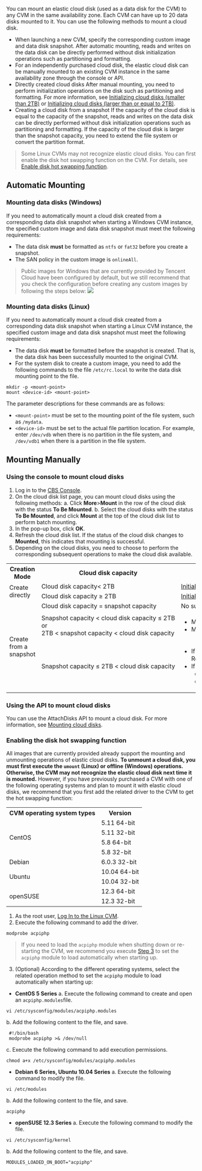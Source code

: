 You can mount an elastic cloud disk (used as a data disk for the CVM) to any CVM in the same availability zone. Each CVM can have up to 20 data disks mounted to it. You can use the following methods to mount a cloud disk.
- When launching a new CVM, specify the corresponding custom image and data disk snapshot.
After automatic mounting, reads and writes on the data disk can be directly performed without disk initialization operations such as partitioning and formatting. 
- For an independently purchased cloud disk, the elastic cloud disk can be manually mounted to an existing CVM instance in the same availability zone through the console or API.
 - Directly created cloud disks
 After manual mounting, you need to perform initialization operations on the disk such as partitioning and formatting. For more information, see [Initializing cloud disks (smaller than 2TB)](https://intl.cloud.tencent.com/document/product/362/31597) or [Initializing cloud disks (larger than or equal to 2TB)](https://intl.cloud.tencent.com/document/product/362/31598).
 - Creating a cloud disk from a snapshot
    If the capacity of the cloud disk is equal to the capacity of the snapshot, reads and writes on the data disk can be directly performed without disk initialization operations such as partitioning and formatting.
	If the capacity of the cloud disk is larger than the snapshot capacity, you need to extend the file system or convert the partition format.

 > Some Linux CVMs may not recognize elastic cloud disks. You can first enable the disk hot swapping function on the CVM. For details, see [Enable disk hot swapping function](#modprobeacpiphp).

## Automatic Mounting
### Mounting data disks (Windows)
If you need to automatically mount a cloud disk created from a corresponding data disk snapshot when starting a Windows CVM instance, the specified custom image and data disk snapshot must meet the following requirements:
- The data disk **must** be formatted as `ntfs` or `fat32` before you create a snapshot.
- The SAN policy in the custom image is `onlineAll`.
 >Public images for Windows that are currently provided by Tencent Cloud have been configured by default, but we still recommend that you check the configuration before creating any custom images by following the steps below:
 ![](https://main.qcloudimg.com/raw/edac7337395de380c0ec801646e0a627.png)


### Mounting data disks (Linux)
If you need to automatically mount a cloud disk created from a corresponding data disk snapshot when starting a Linux CVM instance, the specified custom image and data disk snapshot must meet the following requirements:
- The data disk **must** be formatted before the snapshot is created. That is, the data disk has been successfully mounted to the original CVM.
- For the system disk to create a custom image, you need to add the following commands to the file `/etc/rc.local` to write the data disk mounting point to the file.
 ```
 mkdir -p <mount-point>
 mount <device-id> <mount-point>
 ```
 The parameter descriptions for these commands are as follows:
 - `<mount-point>` must be set to the mounting point of the file system, such as `/mydata`.
 - `<device-id>` must be set to the actual file partition location. For example, enter `/dev/vdb` when there is no partition in the file system, and `/dev/vdb1` when there is a partition in the file system.

## Mounting Manually

### Using the console to mount cloud disks
1. Log in to the [CBS Console](https://console.cloud.tencent.com/cvm/cbs).
2. On the cloud disk list page, you can mount cloud disks using the following methods:
 a. Click **More**>**Mount** in the row of the cloud disk with the status **To Be Mounted**.
 b. Select the cloud disks with the status **To Be Mounted**, and click **Mount** at the top of the cloud disk list to perform batch mounting.
3. In the pop-up box, click **OK**.
4. Refresh the cloud disk list.
 If the status of the cloud disk changes to **Mounted**, this indicates that mounting is successful.
5. Depending on the cloud disks, you need to choose to perform the corresponding subsequent operations to make the cloud disk available.
 <table>
 <tr>
 <th>Creation Mode</th>
 <th>Cloud disk capacity</th>
 <th>Subsequent Operations</th>
 </tr>
 <tr>
 <td  rowspan="2">Create directly</td>
 <td>Cloud disk capacity< 2TB</td>
 <td><a href="https://intl.cloud.tencent.com/document/product/362/31597">Initializing cloud disks (smaller than 2TB)</a></td>
 </tr>
 <tr>
  <td>Cloud disk capacity ≥ 2TB</td>
	<td><a href="https://intl.cloud.tencent.com/document/product/362/31598">Initializing cloud disks (larger than or equal to 2TB)</a></td>
 </tr>
  <tr>
	<td  rowspan="3">Create from a snapshot</td>
	<td>Cloud disk capacity = snapshot capacity</td>
	<td>No subsequent operations needed, use directly after mounting.</td>
 </tr>
 </tr>
 <tr>
 <td nowrap="nowrap">Snapshot capacity < cloud disk capacity ≤ 2TB <br/>or<br/>2TB < snapshot capacity < cloud disk capacity</td>
<td><ul><li>Mounting to a Windows CVM: <a href="https://intl.cloud.tencent.com/document/product/362/31601"> Expanding partitions and file systems (Windows)</a></li><li>Mounting to a Linux CVM: <a href="https://intl.cloud.tencent.com/document/product/362/31602">Expanding partitions and file systems (Linux)</a></li></ul></td>
 </tr> 
 <tr>
 <td>Snapshot capacity ≤ 2TB < cloud disk capacity</td>
<td nowrap="nowrap"><ul><li>If MBR partition format is used in the snapshot: </li>Refer to <a href="https://intl.cloud.tencent.com/document/product/362/31598">Initializing cloud disks (larger than or equal to 2TB)</a>Using GPT to re-partition:<b>This operation will delete the original data</b><li>If GPT partition format is used in the snapshot: <ul><li>Mounting to a Windows CVM: <a href="https://intl.cloud.tencent.com/document/product/362/31601">Expanding partitions and file systems (Windows)</a></li><li>Mounting to a Linux CVM: <a href="https://intl.cloud.tencent.com/document/product/362/31602">Expanding partitions and file systems (Linux)</a></li></ul></td>
 </tr> 
 </table>

### Using the API to mount cloud disks
You can use the AttachDisks API to mount a cloud disk. For more information, see [Mounting cloud disks](https://intl.cloud.tencent.com/document/product/362/16313).

<span id="modprobeacpiphp"></span>

### Enabling the disk hot swapping function
All images that are currently provided already support the mounting and unmounting operations of elastic cloud disks. **To unmount a cloud disk, you must first execute the `umount` (Linux) or offline (Windows) operations. Otherwise, the CVM may not recognize the elastic cloud disk next time it is mounted.**
However, if you have previously purchased a CVM with one of the following operating systems and plan to mount it with elastic cloud disks, we recommend that you first add the related driver to the CVM to get the hot swapping function:
<table>
<tbody>
<tr><th>CVM operating system types</th><th>Version</th>
<tr><td rowspan="4">CentOS</td><td>5.11 64-bit</td>
<tr><td>5.11 32-bit</td>
<tr><td>5.8 64-bit</td>
<tr><td>5.8 32-bit</td>
<tr><td >Debian</td><td>6.0.3 32-bit</td>
<tr><td rowspan="2">Ubuntu</td><td>10.04 64-bit</td>
<tr><td>10.04 32-bit</td>
<tr><td rowspan="2">openSUSE</td><td>12.3 64-bit</td>
<tr><td>12.3 32-bit</td>
</tbody>
</table>

1. As the root user, [Log In to the Linux CVM](https://intl.cloud.tencent.com/document/product/213/5436).
2. Execute the following command to add the driver.
```
modprobe acpiphp
```
> If you need to load the `acpiphp` module when shutting down or re-starting the CVM, we recommend you execute [Step 3](#step3) to set the `acpiphp` module to load automatically when starting up.
<span id="step3"></span>
3. (Optional) According to the different operating systems, select the related operation method to set the `acpiphp` module to load automatically when starting up:
 - **CentOS 5 Series**
 a. Execute the following command to create and open an `acpiphp.modules`file.
```
vi /etc/sysconfig/modules/acpiphp.modules
```
b. Add the following content to the file, and save.
```
 #!/bin/bash
 modprobe acpiphp >& /dev/null
```
c. Execute the following command to add execution permissions.
```
chmod a+x /etc/sysconfig/modules/acpiphp.modules
```
 - **Debian 6 Series, Ubuntu 10.04 Series**
 a. Execute the following command to modify the file.
```
vi /etc/modules
```
b. Add the following content to the file, and save.
```
acpiphp
```
 - **openSUSE 12.3 Series**
 a. Execute the following command to modify the file.
```
vi /etc/sysconfig/kernel
```
b. Add the following content to the file, and save.
```
MODULES_LOADED_ON_BOOT="acpiphp"
```
